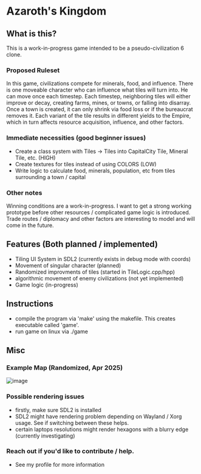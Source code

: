 # Azaroth's Kingdom

## What is this?
This is a work-in-progress game intended to be a pseudo-civilization 6 clone. 

### Proposed Ruleset
In this game, civilizations compete for minerals, food, and influence. There is one moveable character who can influence what tiles will turn into. He can move once each timestep. Each timestep, neighboring tiles will either improve or decay, creating farms, mines, or towns, or falling into disarray. Once a town is created, it can only shrink via food loss or if the bureaucrat removes it. Each variant of the tile results in different yields to the Empire, which in turn affects resource acquisition, influence, and other factors. 

### Immediate necessities (good beginner issues) 
- Create a class system with Tiles -> Tiles into CapitalCity Tile, Mineral Tile, etc. (HIGH) 
- Create textures for tiles instead of using COLORS (LOW) 
- Write logic to calculate food, minerals, population, etc from tiles surrounding a town / capital 

### Other notes
Winning conditions are a work-in-progress. I want to get a strong working prototype before other resources / complicated game logic is introduced. Trade routes / diplomacy and other factors are interesting to model and will come in the future. 

## Features (Both planned / implemented) 
- Tiling UI System in SDL2 (currently exists in debug mode with coords)
- Movement of singular character (planned)
- Randomized improvments of tiles (started in TileLogic.cpp/hpp)
- algorithmic movement of enemy civilizations (not yet implemented)
- Game logic (in-progress) 

## Instructions
- compile the program via 'make' using the makefile. This creates executable called 'game'.
- run game on linux via ./game


## Misc

### Example Map (Randomized, Apr 2025)
![image](https://github.com/user-attachments/assets/540c0799-3ae6-4e06-9d31-45e39ba3aaab)

### Possible rendering issues
- firstly, make sure SDL2 is installed
- SDL2 might have rendering problem depending on Wayland / Xorg usage. See if switching between these helps.
- certain laptops resolutions might render hexagons with a blurry edge (currently investigating) 

### Reach out if you'd like to contribute / help.
- See my profile for more information 
